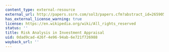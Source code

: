 ```yaml
---
content_type: external-resource
external_url: http://papers.ssrn.com/sol3/papers.cfm?abstract_id=265905
has_external_license_warning: true
license: https://en.wikipedia.org/wiki/All_rights_reserved
status: ''
title: Risk Analysis in Investment Appraisal
uid: 0dad9cad-426f-4e96-94ab-6e721f726988
wayback_url: ''
---
```

